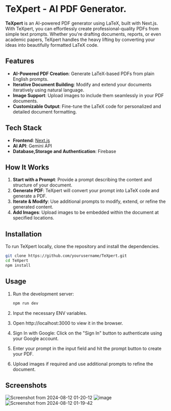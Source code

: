 # TeXpert - AI PDF Generator.

**TeXpert** is an AI-powered PDF generator using LaTeX, built with Next.js. With TeXpert, you can effortlessly create professional-quality PDFs from simple text prompts. Whether you're drafting documents, reports, or even academic papers, TeXpert handles the heavy lifting by converting your ideas into beautifully formatted LaTeX code.

## Features

- **AI-Powered PDF Creation**: Generate LaTeX-based PDFs from plain English prompts.
- **Iterative Document Building**: Modify and extend your documents iteratively using natural language.
- **Image Support**: Upload images to include them seamlessly in your PDF documents.
- **Customizable Output**: Fine-tune the LaTeX code for personalized and detailed document formatting.

## Tech Stack

- **Frontend**: [Next.js](https://nextjs.org/)
- **AI API**: Gemini API
- **Database,Storage and Authentication**: Firebase

## How It Works

1. **Start with a Prompt**: Provide a prompt describing the content and structure of your document.
2. **Generate PDF**: TeXpert will convert your prompt into LaTeX code and generate a PDF.
3. **Iterate & Modify**: Use additional prompts to modify, extend, or refine the generated content.
4. **Add Images**: Upload images to be embedded within the document at specified locations.

## Installation

To run TeXpert locally, clone the repository and install the dependencies.

```bash
git clone https://github.com/yourusername/TeXpert.git
cd TeXpert
npm install
```
## Usage

1. Run the development server:

   ```bash
   npm run dev
   ```
2. Input the necessary ENV variables. 

3. Open http://localhost:3000 to view it in the browser.

4. Sign In with Google: Click on the "Sign In" button to authenticate using your Google account.

5. Enter your prompt in the input field and hit the prompt button to create your PDF.

6. Upload images if required and use additional prompts to refine the document.

## Screenshots
![Screenshot from 2024-08-12 01-20-12](https://github.com/user-attachments/assets/0dd3b1f3-01d0-44c9-90bd-a3611840e2e9)
![image](https://github.com/user-attachments/assets/5d05f63c-35d7-4174-b8b2-bf777500f18a)
![Screenshot from 2024-08-12 01-19-42](https://github.com/user-attachments/assets/e27d0479-d300-4a3a-9b77-5bac8934b47e)


